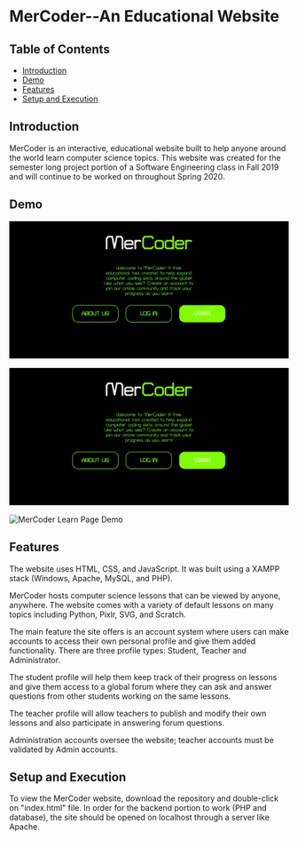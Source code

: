 # MerCoder--An Educational Website

## Table of Contents
* [Introduction](#introduction)
* [Demo](#demo)
* [Features](#features)
* [Setup and Execution](#setup-and-execution)


## Introduction
MerCoder is an interactive, educational website built to help anyone around the world learn computer science topics. This website was created for the semester long project portion of a Software Engineering class in Fall 2019 and will continue to be worked on throughout Spring 2020. 


## Demo
![MerCoder Home Page Demo](css/images/homepagerecord.gif)

![MerCoder Log In Page Demo](css/images/loginrecord.gif)

![MerCoder Learn Page Demo](css/images/learnrecord.gif)


## Features
The website uses HTML, CSS, and JavaScript. It was built using a XAMPP stack (Windows, Apache, MySQL, and PHP). 

MerCoder hosts computer science lessons that can be viewed by anyone, anywhere. The website comes with a variety of default lessons on many topics including Python, Pixlr, SVG, and Scratch. 

The main feature the site offers is an account system where users can make accounts to access their own personal profile and give them added functionality. There are three profile types: Student, Teacher and Administrator. 

The student profile will help them keep track of their progress on lessons and give them access to a global forum where they can ask and answer questions from other students working on the same lessons. 

The teacher profile will allow teachers to publish and modify their own lessons and also participate in answering forum questions. 

Administration accounts oversee the website; teacher accounts must be validated by Admin accounts.


## Setup and Execution
To view the MerCoder website, download the repository and double-click on "index.html" file. In order for the backend portion to work (PHP and database), the site should be opened on localhost through a server like Apache. 
